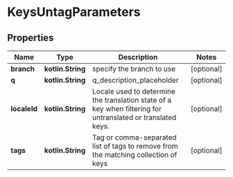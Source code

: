 
# KeysUntagParameters

## Properties
Name | Type | Description | Notes
------------ | ------------- | ------------- | -------------
**branch** | **kotlin.String** | specify the branch to use |  [optional]
**q** | **kotlin.String** | q_description_placeholder |  [optional]
**localeId** | **kotlin.String** | Locale used to determine the translation state of a key when filtering for untranslated or translated keys. |  [optional]
**tags** | **kotlin.String** | Tag or comma-separated list of tags to remove from the matching collection of keys |  [optional]



